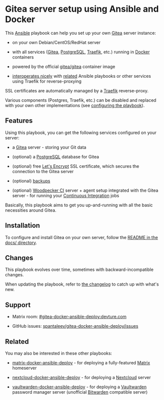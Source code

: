 # Gitea server setup using Ansible and Docker

This [Ansible](https://www.ansible.com/) playbook can help you set up your own [Gitea](https://gitea.io/) server instance:

- on your own Debian/CentOS/RedHat server

- with all services ([Gitea](https://gitea.io/), [PostgreSQL](https://www.postgresql.org/), [Traefik](https://traefik.io), etc.) running in [Docker](https://www.docker.com/) containers

- powered by the official [gitea/gitea](https://hub.docker.com/r/gitea/gitea) container image

- [interoperates nicely](docs/configuring-playbook-interoperability.md) with [related](#related) Ansible playbooks or other services using Traefik for reverse-proxying

SSL certificates are automatically managed by a [Traefik](https://traefik.io) reverse-proxy.

Various components (Postgres, Traefik, etc.) can be disabled and replaced with your own other implementations (see [configuring the playbook](docs/configuring-playbook.md)).


## Features

Using this playbook, you can get the following services configured on your server:

- a [Gitea](https://gitea.io/) server - storing your Git data

- (optional) a [PostgreSQL](https://www.postgresql.org/) database for Gitea

- (optional) free [Let's Encrypt](https://letsencrypt.org/) SSL certificate, which secures the connection to the Gitea server

- (optional) [backups](docs/configuring-playbook-backups.md)

- (optional) [Woodpecker CI](https://woodpecker-ci.org/) server + agent setup integrated with the Gitea server - for running your [Continuous Integration](https://en.wikipedia.org/wiki/Continuous_integration) jobs

Basically, this playbook aims to get you up-and-running with all the basic necessities around Gitea.


## Installation

To configure and install Gitea on your own server, follow the [README in the docs/ directory](docs/README.md).


## Changes

This playbook evolves over time, sometimes with backward-incompatible changes.

When updating the playbook, refer to [the changelog](CHANGELOG.md) to catch up with what's new.


## Support

- Matrix room: [#gitea-docker-ansible-deploy:devture.com](https://matrix.to/#/#gitea-docker-ansible-deploy:devture.com)

- GitHub issues: [spantaleev/gitea-docker-ansible-deploy/issues](https://github.com/spantaleev/gitea-docker-ansible-deploy/issues)


## Related

You may also be interested in these other playbooks:

- [matrix-docker-ansible-deploy](https://github.com/spantaleev/matrix-docker-ansible-deploy) - for deploying a fully-featured [Matrix](https://matrix.org) homeserver

- [nextcloud-docker-ansible-deploy](https://github.com/spantaleev/nextcloud-docker-ansible-deploy) - for deploying a [Nextcloud](https://nextcloud.com/) server

- [vaultwarden-docker-ansible-deploy](https://github.com/spantaleev/vaultwarden-docker-ansible-deploy) - for deploying a [Vaultwarden](https://github.com/dani-garcia/vaultwarden) password manager server (unofficial [Bitwarden](https://bitwarden.com/) compatible server)
